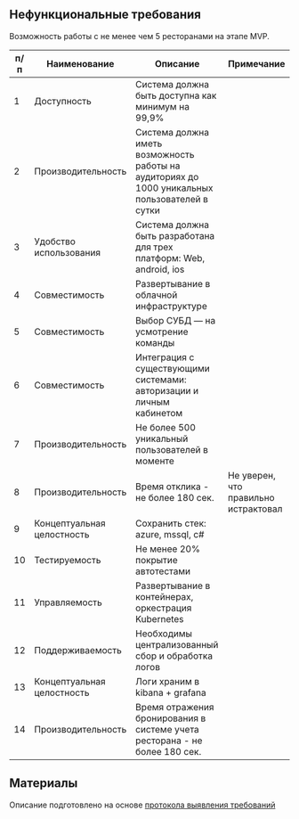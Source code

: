 ## Нефункциональные требования

Возможность работы с не менее чем 5 ресторанами на этапе MVP.

| п/п | Наименование  | Описание | Примечание  |
| --- | --- | --- | --- |
| 1   | Доступность            | Система должна быть доступна как минимум на 99,9%||
| 2   | Производительность     |Система должна иметь возможность работы на аудиториях до 1000 уникальных пользователей в сутки||
| 3   | Удобство использования |Система должна быть разработана для трех платформ: Web, android, ios||
| 4   | Совместимость |Развертывание в облачной инфраструктуре ||
| 5   | Совместимость           |Выбор СУБД — на усмотрение команды||
| 6   | Совместимость           |Интеграция с существующими системами: авторизации и личным кабинетом||
| 7   | Производительность     |Не более 500 уникальный пользователей в моменте||
| 8   | Производительность     |Время отклика - не более 180 сек.|Не уверен, что правильно истрактовал|
| 9   | Концептуальная целостность     |Сохранить стек: azure, mssql, c#||
| 10  | Тестируемость |Не менее 20% покрытие автотестами||
| 11  | Управляемость |Развертывание в контейнерах, оркестрация Kubernetes||
| 12  | Поддерживаемость |Необходимы централизованный сбор и обработка логов||
| 13  | Концептуальная целостность     |Логи храним в kibana + grafana||
| 14  | Производительность     |Время отражения бронирования в системе учета ресторана - не более 180 сек.||

## Материалы

Описание подготовлено на основе [протокола выявления требований](https://docs.google.com/document/d/1aPl-aG3rSIgHv0BMZC-2WxHjTCtiXMhu/edit#)
